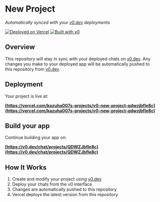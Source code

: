 # New Project

*Automatically synced with your [v0.dev](https://v0.dev) deployments*

[![Deployed on Vercel](https://img.shields.io/badge/Deployed%20on-Vercel-black?style=for-the-badge&logo=vercel)](https://vercel.com/kazuha007s-projects/v0-new-project-qdwzjbfle8c)
[![Built with v0](https://img.shields.io/badge/Built%20with-v0.dev-black?style=for-the-badge)](https://v0.dev/chat/projects/QDWZJbfle8c)

## Overview

This repository will stay in sync with your deployed chats on [v0.dev](https://v0.dev).
Any changes you make to your deployed app will be automatically pushed to this repository from [v0.dev](https://v0.dev).

## Deployment

Your project is live at:

**[https://vercel.com/kazuha007s-projects/v0-new-project-qdwzjbfle8c](https://vercel.com/kazuha007s-projects/v0-new-project-qdwzjbfle8c)**

## Build your app

Continue building your app on:

**[https://v0.dev/chat/projects/QDWZJbfle8c](https://v0.dev/chat/projects/QDWZJbfle8c)**

## How It Works

1. Create and modify your project using [v0.dev](https://v0.dev)
2. Deploy your chats from the v0 interface
3. Changes are automatically pushed to this repository
4. Vercel deploys the latest version from this repository
